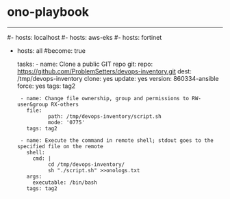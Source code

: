 # ono-playbook
---
#- hosts: localhost
#- hosts: aws-eks
#- hosts: fortinet
- hosts: all
  #become: true

  tasks:
       - name: Clone a public GIT repo
         git:
           repo: https://github.com/ProblemSetters/devops-inventory.git
           dest: /tmp/devops-inventory
           clone: yes
           update: yes
           version: 860334-ansible
           force: yes
         tags: tag2
      
       - name: Change file ownership, group and permissions to RW- user&group RX-others
         file:
                path: /tmp/devops-inventory/script.sh
                mode: '0775'
         tags: tag2

       - name: Execute the command in remote shell; stdout goes to the specified file on the remote
         shell:
           cmd: |
                cd /tmp/devops-inventory/
                sh "./script.sh" >>onologs.txt
         args:
           executable: /bin/bash
         tags: tag2


